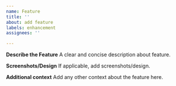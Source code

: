 ```yaml
---
name: Feature
title: ''
about: add feature
labels: enhancement
assignees: ''

---
```


**Describe the Feature**
A clear and concise description about feature.

**Screenshots/Design**
If applicable, add screenshots/design.

**Additional context**
Add any other context about the feature here.
